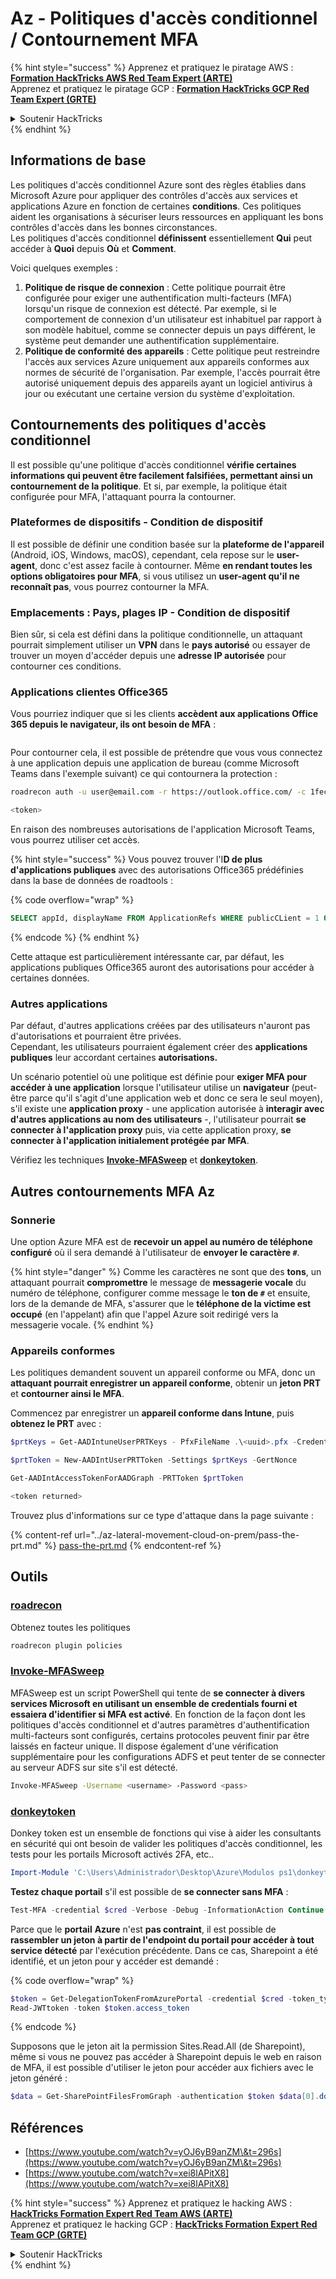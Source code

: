 # Az - Politiques d'accès conditionnel / Contournement MFA

{% hint style="success" %}
Apprenez et pratiquez le piratage AWS :<img src="../../../.gitbook/assets/image (1) (1) (1).png" alt="" data-size="line">[**Formation HackTricks AWS Red Team Expert (ARTE)**](https://training.hacktricks.xyz/courses/arte)<img src="../../../.gitbook/assets/image (1) (1) (1).png" alt="" data-size="line">\
Apprenez et pratiquez le piratage GCP : <img src="../../../.gitbook/assets/image (2).png" alt="" data-size="line">[**Formation HackTricks GCP Red Team Expert (GRTE)**<img src="../../../.gitbook/assets/image (2).png" alt="" data-size="line">](https://training.hacktricks.xyz/courses/grte)

<details>

<summary>Soutenir HackTricks</summary>

* Consultez les [**plans d'abonnement**](https://github.com/sponsors/carlospolop) !
* **Rejoignez le** 💬 [**groupe Discord**](https://discord.gg/hRep4RUj7f) ou le [**groupe telegram**](https://t.me/peass) ou **suivez-nous sur** **Twitter** 🐦 [**@hacktricks\_live**](https://twitter.com/hacktricks_live)**.**
* **Partagez des astuces de piratage en soumettant des PR aux** [**HackTricks**](https://github.com/carlospolop/hacktricks) et [**HackTricks Cloud**](https://github.com/carlospolop/hacktricks-cloud) dépôts github.

</details>
{% endhint %}

## Informations de base

Les politiques d'accès conditionnel Azure sont des règles établies dans Microsoft Azure pour appliquer des contrôles d'accès aux services et applications Azure en fonction de certaines **conditions**. Ces politiques aident les organisations à sécuriser leurs ressources en appliquant les bons contrôles d'accès dans les bonnes circonstances.\
Les politiques d'accès conditionnel **définissent** essentiellement **Qui** peut accéder à **Quoi** depuis **Où** et **Comment**.

Voici quelques exemples :

1. **Politique de risque de connexion** : Cette politique pourrait être configurée pour exiger une authentification multi-facteurs (MFA) lorsqu'un risque de connexion est détecté. Par exemple, si le comportement de connexion d'un utilisateur est inhabituel par rapport à son modèle habituel, comme se connecter depuis un pays différent, le système peut demander une authentification supplémentaire.
2. **Politique de conformité des appareils** : Cette politique peut restreindre l'accès aux services Azure uniquement aux appareils conformes aux normes de sécurité de l'organisation. Par exemple, l'accès pourrait être autorisé uniquement depuis des appareils ayant un logiciel antivirus à jour ou exécutant une certaine version du système d'exploitation.

## Contournements des politiques d'accès conditionnel

Il est possible qu'une politique d'accès conditionnel **vérifie certaines informations qui peuvent être facilement falsifiées, permettant ainsi un contournement de la politique**. Et si, par exemple, la politique était configurée pour MFA, l'attaquant pourra la contourner.

### Plateformes de dispositifs - Condition de dispositif

Il est possible de définir une condition basée sur la **plateforme de l'appareil** (Android, iOS, Windows, macOS), cependant, cela repose sur le **user-agent**, donc c'est assez facile à contourner. Même **en rendant toutes les options obligatoires pour MFA**, si vous utilisez un **user-agent qu'il ne reconnaît pas**, vous pourrez contourner la MFA.

### Emplacements : Pays, plages IP - Condition de dispositif

Bien sûr, si cela est défini dans la politique conditionnelle, un attaquant pourrait simplement utiliser un **VPN** dans le **pays autorisé** ou essayer de trouver un moyen d'accéder depuis une **adresse IP autorisée** pour contourner ces conditions.

### Applications clientes Office365

Vous pourriez indiquer que si les clients **accèdent aux applications Office 365 depuis le navigateur, ils ont besoin de MFA** :

<figure><img src="../../../.gitbook/assets/image (318).png" alt=""><figcaption></figcaption></figure>

Pour contourner cela, il est possible de prétendre que vous vous connectez à une application depuis une application de bureau (comme Microsoft Teams dans l'exemple suivant) ce qui contournera la protection :
```bash
roadrecon auth -u user@email.com -r https://outlook.office.com/ -c 1fec8e78-bce4-4aaf-ab1b-5451cc387264 --tokrns-stdout

<token>
```
En raison des nombreuses autorisations de l'application Microsoft Teams, vous pourrez utiliser cet accès.

{% hint style="success" %}
Vous pouvez trouver l'I**D de plus d'applications publiques** avec des autorisations Office365 prédéfinies dans la base de données de roadtools :

{% code overflow="wrap" %}
```sql
SELECT appId, displayName FROM ApplicationRefs WHERE publicCLient = 1 ORDER BY displayName ASC
```
{% endcode %}
{% endhint %}

Cette attaque est particulièrement intéressante car, par défaut, les applications publiques Office365 auront des autorisations pour accéder à certaines données.

### Autres applications

Par défaut, d'autres applications créées par des utilisateurs n'auront pas d'autorisations et pourraient être privées.\
Cependant, les utilisateurs pourraient également créer des **applications** **publiques** leur accordant certaines **autorisations.**

Un scénario potentiel où une politique est définie pour **exiger MFA pour accéder à une application** lorsque l'utilisateur utilise un **navigateur** (peut-être parce qu'il s'agit d'une application web et donc ce sera le seul moyen), s'il existe une **application proxy** - une application autorisée à **interagir avec d'autres applications au nom des utilisateurs** -, l'utilisateur pourrait **se connecter à l'application proxy** puis, via cette application proxy, **se connecter à l'application initialement protégée par MFA**.

Vérifiez les techniques [**Invoke-MFASweep**](az-conditional-access-policies-mfa-bypass.md#invoke-mfasweep) et [**donkeytoken**](az-conditional-access-policies-mfa-bypass.md#donkeytoken).

## Autres contournements MFA Az

### Sonnerie

Une option Azure MFA est de **recevoir un appel au numéro de téléphone configuré** où il sera demandé à l'utilisateur de **envoyer le caractère `#`**.

{% hint style="danger" %}
Comme les caractères ne sont que des **tons**, un attaquant pourrait **compromettre** le message de **messagerie vocale** du numéro de téléphone, configurer comme message le **ton de `#`** et ensuite, lors de la demande de MFA, s'assurer que le **téléphone de la victime est occupé** (en l'appelant) afin que l'appel Azure soit redirigé vers la messagerie vocale.
{% endhint %}

### Appareils conformes

Les politiques demandent souvent un appareil conforme ou MFA, donc un **attaquant pourrait enregistrer un appareil conforme**, obtenir un **jeton PRT** et **contourner ainsi le MFA**.

Commencez par enregistrer un **appareil conforme dans Intune**, puis **obtenez le PRT** avec :
```powershell
$prtKeys = Get-AADIntuneUserPRTKeys - PfxFileName .\<uuid>.pfx -Credentials $credentials

$prtToken = New-AADIntUserPRTToken -Settings $prtKeys -GertNonce

Get-AADIntAccessTokenForAADGraph -PRTToken $prtToken

<token returned>
```
Trouvez plus d'informations sur ce type d'attaque dans la page suivante :

{% content-ref url="../az-lateral-movement-cloud-on-prem/pass-the-prt.md" %}
[pass-the-prt.md](../az-lateral-movement-cloud-on-prem/pass-the-prt.md)
{% endcontent-ref %}

## Outils

### [roadrecon](https://github.com/dirkjanm/ROADtools)

Obtenez toutes les politiques
```bash
roadrecon plugin policies
```
### [Invoke-MFASweep](https://github.com/dafthack/MFASweep)

MFASweep est un script PowerShell qui tente de **se connecter à divers services Microsoft en utilisant un ensemble de credentials fourni et essaiera d'identifier si MFA est activé**. En fonction de la façon dont les politiques d'accès conditionnel et d'autres paramètres d'authentification multi-facteurs sont configurés, certains protocoles peuvent finir par être laissés en facteur unique. Il dispose également d'une vérification supplémentaire pour les configurations ADFS et peut tenter de se connecter au serveur ADFS sur site s'il est détecté.
```bash
Invoke-MFASweep -Username <username> -Password <pass>
```
### [donkeytoken](https://github.com/silverhack/donkeytoken)

Donkey token est un ensemble de fonctions qui vise à aider les consultants en sécurité qui ont besoin de valider les politiques d'accès conditionnel, les tests pour les portails Microsoft activés 2FA, etc..
```powershell
Import-Module 'C:\Users\Administrador\Desktop\Azure\Modulos ps1\donkeytoken' -Force
```
**Testez chaque portail** s'il est possible de **se connecter sans MFA** :
```powershell
Test-MFA -credential $cred -Verbose -Debug -InformationAction Continue
```
Parce que le **portail** **Azure** n'est **pas contraint**, il est possible de **rassembler un jeton à partir de l'endpoint du portail pour accéder à tout service détecté** par l'exécution précédente. Dans ce cas, Sharepoint a été identifié, et un jeton pour y accéder est demandé :

{% code overflow="wrap" %}
```powershell
$token = Get-DelegationTokenFromAzurePortal -credential $cred -token_type microsoft.graph -extension_type Microsoft_Intune
Read-JWTtoken -token $token.access_token
```
{% endcode %}

Supposons que le jeton ait la permission Sites.Read.All (de Sharepoint), même si vous ne pouvez pas accéder à Sharepoint depuis le web en raison de MFA, il est possible d'utiliser le jeton pour accéder aux fichiers avec le jeton généré :
```powershell
$data = Get-SharePointFilesFromGraph -authentication $token $data[0].downloadUrl
```
## Références

* [https://www.youtube.com/watch?v=yOJ6yB9anZM\&t=296s](https://www.youtube.com/watch?v=yOJ6yB9anZM\&t=296s)
* [https://www.youtube.com/watch?v=xei8lAPitX8](https://www.youtube.com/watch?v=xei8lAPitX8)

{% hint style="success" %}
Apprenez et pratiquez le hacking AWS :<img src="../../../.gitbook/assets/image (1) (1) (1).png" alt="" data-size="line">[**HackTricks Formation Expert Red Team AWS (ARTE)**](https://training.hacktricks.xyz/courses/arte)<img src="../../../.gitbook/assets/image (1) (1) (1).png" alt="" data-size="line">\
Apprenez et pratiquez le hacking GCP : <img src="../../../.gitbook/assets/image (2).png" alt="" data-size="line">[**HackTricks Formation Expert Red Team GCP (GRTE)**<img src="../../../.gitbook/assets/image (2).png" alt="" data-size="line">](https://training.hacktricks.xyz/courses/grte)

<details>

<summary>Soutenir HackTricks</summary>

* Consultez les [**plans d'abonnement**](https://github.com/sponsors/carlospolop) !
* **Rejoignez le** 💬 [**groupe Discord**](https://discord.gg/hRep4RUj7f) ou le [**groupe telegram**](https://t.me/peass) ou **suivez-nous sur** **Twitter** 🐦 [**@hacktricks\_live**](https://twitter.com/hacktricks_live)**.**
* **Partagez des astuces de hacking en soumettant des PR au** [**HackTricks**](https://github.com/carlospolop/hacktricks) et [**HackTricks Cloud**](https://github.com/carlospolop/hacktricks-cloud) dépôts github.

</details>
{% endhint %}
